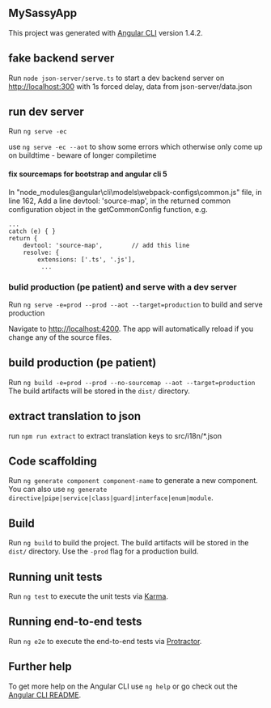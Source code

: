 ## MySassyApp
This project was generated with [Angular CLI](https://github.com/angular/angular-cli) version 1.4.2.

## fake backend server
Run `node json-server/serve.ts` to start a dev backend server on [http://localhost:300](http://localhost:300) with 1s forced delay,
data from json-server/data.json 

## run dev server
Run `ng serve -ec`

use `ng serve -ec --aot` to show some errors which otherwise only come up on buildtime - beware of longer compiletime
#### fix sourcemaps for bootstrap and angular cli 5
In "node_modules@angular\cli\models\webpack-configs\common.js" file, in line 162, Add a line devtool: 'source-map', in the returned common configuration object in the getCommonConfig function, e.g.

    ...
    catch (e) { }
    return {
        devtool: 'source-map',        // add this line
        resolve: {
            extensions: ['.ts', '.js'],
             ...  

### bulid production (pe patient) and serve with a dev server
Run `ng serve -e=prod --prod --aot --target=production` to build and serve production

Navigate to [http://localhost:4200](http://localhost:4200/).
The app will automatically reload if you change any of the source files.

## build production (pe patient)
Run `ng build -e=prod --prod --no-sourcemap --aot --target=production`
The build artifacts will be stored in the `dist/` directory.

## extract translation to json
run `npm run extract` to extract translation keys to src/i18n/*.json 


## Code scaffolding

Run `ng generate component component-name` to generate a new component. You can also use `ng generate directive|pipe|service|class|guard|interface|enum|module`.

## Build

Run `ng build` to build the project. The build artifacts will be stored in the `dist/` directory. Use the `-prod` flag for a production build.

## Running unit tests

Run `ng test` to execute the unit tests via [Karma](https://karma-runner.github.io).

## Running end-to-end tests

Run `ng e2e` to execute the end-to-end tests via [Protractor](http://www.protractortest.org/).

## Further help

To get more help on the Angular CLI use `ng help` or go check out the [Angular CLI README](https://github.com/angular/angular-cli/blob/master/README.md).
